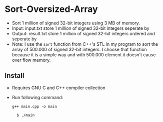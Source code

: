 # Sort-Oversized-Array
- Sort 1 million of signed 32-bit integers using 3 MB of memory.
- Input: input.txt store 1 million of signed 32-bit integers seperate by ` `
- Output: result.txt store 1 million of signed 32-bit integers ordered and seperate by ` `
- Note: I use the `sort` function from C++'s STL in my program to sort the array of 500.000 of signed 32-bit integers. I choose that function because it is a simple way and with 500.000 element it doesn't cause over flow memory.

Install 
-
- Requires GNU C and C++ compiler collection
- Run following command:

  ```g++ main.cpp -o main ``` 
   
  ```  $ ./main```
